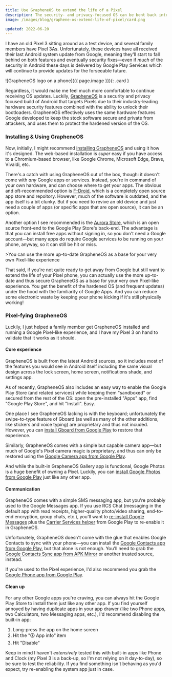 ```yaml
---
title: Use GrapheneOS to extend the life of a Pixel
description: The security- and privacy-focused OS can be bent back into a Pixel experience
image: /images/blog/graphene-os-extend-life-of-pixel/card.png

updated: 2022-06-20
---
```


I have an old Pixel 3 sitting around as a test device, and several family members have Pixel 3As. Unfortunately, these devices have all received their last Android system update from Google, meaning they'll start to fall behind on both features and eventually security fixes—even if _much_ of the security in Android these days is delivered by Google Play Services which will continue to provide updates for the forseeable future.

![GrapheneOS logo on a phone]({{ page.image }}){: .card }

Regardless, it would make me feel much more comfortable to continue receiving OS updates. Luckily, [GrapheneOS](https://grapheneos.org/) is a security and privacy focused build of Android that targets Pixels due to their industry-leading hardware security features combined with the ability to unlock their bootloaders. GrapheneOS effectively uses the same hardware features Google developed to keep the stock software secure and private from attackers, and uses them to protect the hardened version of the OS.

### Installing & Using GrapheneOS

Now, initially, I might recommend [installing GrapheneOS](https://grapheneos.org/install/web) and using it how it's designed. The web-based installation is _super_ easy if you have access to a Chromium-based browser, like Google Chrome, Microsoft Edge, Brave, Vivaldi, etc.

There's a catch with using GrapheneOS out of the box, though: it doesn't come with _any_ Google apps or services. Instead, you're in command of your own hardware, and can choose where to get your apps. The obvious and oft-recommended option is [F-Droid](https://f-droid.org/), which is a completely open source app store and repoitory. However, much of the software is outdated, and the app itself is a bit clunky. But if you need to revive an old device and just need a couple of apps (or specific apps that are open source), it can be an option.

Another option I see recommended is the [Aurora Store](https://auroraoss.com/), which is an open source front-end to the Google Play Store's back-end. The advantage is that you can install free apps without signing in, so you don't need a Google account—but many apps do require Google services to be running on your phone, anyway, so it can still be hit or miss.

<aside markdown="1">
>You can use the more up-to-date GrapheneOS as a base for your very own Pixel-like experience
</aside>

That said, if you're not quite ready to get away from Google but still want to extend the life of your Pixel phone, you can actually use the more up-to-date and thus secure GrapheneOS as a base for your very own Pixel-like experience. You get the benefit of the hardened OS (and frequent updates) under the hood with the familiarity of Google Apps. And you can reduce some electronic waste by keeping your phone kicking if it's still physically working!

### Pixel-fying GrapheneOS

Luckily, I just helped a family member get GrapheneOS installed and running a Google Pixel-like experience, and I have my Pixel 3 on hand to validate that it works as it should.

#### Core experience

GrapheneOS is built from the latest Android sources, so it includes most of the features you would see in Android itself including the same visual design across the lock screen, home screen, notifications shade, and settings app.

As of recently, GrapheneOS also includes an easy way to enable the Google Play Store (and related services) while keeping them "sandboxed" or secured from the rest of the OS: open the pre-installed "Apps" app, find "Google Play Store", and hit "Install". Easy.

One place I see GrapheneOS lacking is with the keyboard; unfortunately the swipe-to-type feature of Gboard (as well as many of the other additions, like stickers and voice typing) are proprietary and thus not incuded. However, you can [install Gboard from Google Play](https://play.google.com/store/apps/details?id=com.google.android.inputmethod.latin) to restore that experience.

Similarly, GrapheneOS comes with a simple but capable camera app—but much of Google's Pixel camera magic is proprietary, and thus can only be restored using the [Google Camera app from Google Play](https://play.google.com/store/apps/details?id=com.google.android.GoogleCamera).

And while the built-in GrapheneOS Gallery app is functional, Google Photos is a huge benefit of owning a Pixel. Luckily, you can [install Google Photos from Google Play](https://play.google.com/store/apps/details?id=com.google.android.apps.photos) just like any other app.

#### Communication

GrapheneOS comes with a simple SMS messaging app, but you're probably used to the Google Messages app. If you use RCS Chat (messaging in the default app with read receipts, higher-quality photo/video sharing, end-to-end encryption, group chats, etc.), you'll want to [re-install Google Messages](https://play.google.com/store/apps/details?id=com.google.android.apps.messaging) plus the [Carrier Services helper](https://play.google.com/store/apps/details?id=com.google.android.ims) from Google Play to re-enable it in GrapheneOS.

Unfortunately, GrapheneOS doesn't come with the glue that enables Google Contacts to sync with your phone—you can install the [Google Contacts app from Google Play](https://play.google.com/store/apps/details?id=com.google.android.contacts), but that alone is not enough. You'll need to grab the [Google Contacts Sync app from APK Mirror](https://www.apkmirror.com/apk/google-inc/google-contacts-sync/) or another trusted source, instead.

If you're used to the Pixel experience, I'd also recommend you grab the [Google Phone app from Google Play](https://play.google.com/store/apps/details?id=com.google.android.dialer).

#### Clean up

For any other Google apps you're craving, you can always hit the Google Play Store to install them just like any other app. If you find yourself annoyed by having duplicate apps in your app drawer (like two Phone apps, two Calculators, two Messaging apps, etc.), I'd recommend disabling the built-in app:

1. Long-press the app on the home screen
2. Hit the "🛈 App info" item
3. Hit "Disable"

Keep in mind I haven't _extensively_ tested this with built-in apps like Phone and Clock (my Pixel 3 is a back-up, so I'm not relying on it day-to-day), so be sure to test the reliability. If you find something isn't behaving as you'd expect, try re-enabling the system app just in case.
